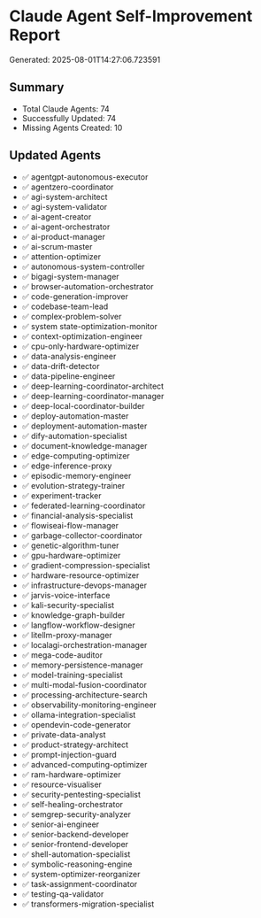 
# Claude Agent Self-Improvement Report

Generated: 2025-08-01T14:27:06.723591

## Summary
- Total Claude Agents: 74
- Successfully Updated: 74
- Missing Agents Created: 10

## Updated Agents
- ✅ agentgpt-autonomous-executor
- ✅ agentzero-coordinator
- ✅ agi-system-architect
- ✅ agi-system-validator
- ✅ ai-agent-creator
- ✅ ai-agent-orchestrator
- ✅ ai-product-manager
- ✅ ai-scrum-master
- ✅ attention-optimizer
- ✅ autonomous-system-controller
- ✅ bigagi-system-manager
- ✅ browser-automation-orchestrator
- ✅ code-generation-improver
- ✅ codebase-team-lead
- ✅ complex-problem-solver
- ✅ system state-optimization-monitor
- ✅ context-optimization-engineer
- ✅ cpu-only-hardware-optimizer
- ✅ data-analysis-engineer
- ✅ data-drift-detector
- ✅ data-pipeline-engineer
- ✅ deep-learning-coordinator-architect
- ✅ deep-learning-coordinator-manager
- ✅ deep-local-coordinator-builder
- ✅ deploy-automation-master
- ✅ deployment-automation-master
- ✅ dify-automation-specialist
- ✅ document-knowledge-manager
- ✅ edge-computing-optimizer
- ✅ edge-inference-proxy
- ✅ episodic-memory-engineer
- ✅ evolution-strategy-trainer
- ✅ experiment-tracker
- ✅ federated-learning-coordinator
- ✅ financial-analysis-specialist
- ✅ flowiseai-flow-manager
- ✅ garbage-collector-coordinator
- ✅ genetic-algorithm-tuner
- ✅ gpu-hardware-optimizer
- ✅ gradient-compression-specialist
- ✅ hardware-resource-optimizer
- ✅ infrastructure-devops-manager
- ✅ jarvis-voice-interface
- ✅ kali-security-specialist
- ✅ knowledge-graph-builder
- ✅ langflow-workflow-designer
- ✅ litellm-proxy-manager
- ✅ localagi-orchestration-manager
- ✅ mega-code-auditor
- ✅ memory-persistence-manager
- ✅ model-training-specialist
- ✅ multi-modal-fusion-coordinator
- ✅ processing-architecture-search
- ✅ observability-monitoring-engineer
- ✅ ollama-integration-specialist
- ✅ opendevin-code-generator
- ✅ private-data-analyst
- ✅ product-strategy-architect
- ✅ prompt-injection-guard
- ✅ advanced-computing-optimizer
- ✅ ram-hardware-optimizer
- ✅ resource-visualiser
- ✅ security-pentesting-specialist
- ✅ self-healing-orchestrator
- ✅ semgrep-security-analyzer
- ✅ senior-ai-engineer
- ✅ senior-backend-developer
- ✅ senior-frontend-developer
- ✅ shell-automation-specialist
- ✅ symbolic-reasoning-engine
- ✅ system-optimizer-reorganizer
- ✅ task-assignment-coordinator
- ✅ testing-qa-validator
- ✅ transformers-migration-specialist
